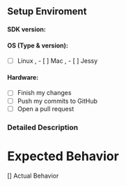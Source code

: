 ## Setup Enviroment 
#### SDK version: 
#### OS (Type & version): 
- [ ] Linux , - [ ] Mac , - [ ] Jessy 
#### Hardware:
- [ ] Finish my changes
- [ ] Push my commits to GitHub
- [ ] Open a pull request

### Detailed Description

# Expected Behavior

[] Actual Behavior
